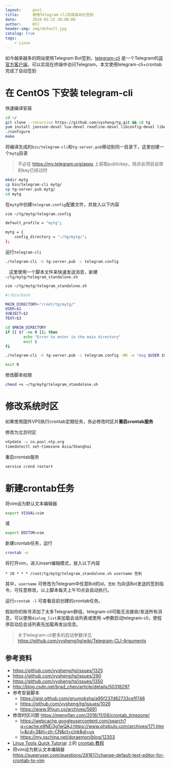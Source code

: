 ```yaml
---
layout:     post
title:      使用Telegram-cli完成自动化签到
date:       2018-02-22 20:00:00
author:     HYJ
header-img: img/default.jpg
catalog: true
tags:
    - Linux
---
```



如今越来越多的网站使用Telegram Bot签到，[telegram-cli](https://github.com/vysheng/tg) 是一个Telegram的[非官方客户端](https://telegram.org/apps)，可以实现在终端中访问Telegram，本文使用telegram-cli+crontab完成了自动签到
 <!-- more --> 
# 在 CentOS 下安装 telegram-cli

快速编译安装

```bash
cd ~/
git clone --recursive https://github.com/vysheng/tg.git && cd tg
yum install jansson-devel lua-devel readline-devel libconfig-devel libevent-devel
./configure
make
```
将编译生成的`bin/telegram-cli`和`tg-server.pub`移动到同一目录下，这里创建一个`mytg`目录
> 不必在 https://my.telegram.org/apps 上获取publickey，除非此项目自带的key已经过时
```bash
mkdir mytg
cp bin/telegram-cli mytg/
cp tg-server.pub mytg/
cd mytg
```
在`mytg`中创建`telegram.config`配置文件，并放入以下内容
```bash
vim ~/tg/mytg/telegram.config
```

```bash
default_profile = "mytg";

mytg = {
    config_directory = "~/tg/mytg/";
};
```
运行`telegram-cli`
```bash
./telegram-cli -k tg-server.pub -c telegram.config
```
&nbsp;&nbsp;
这里使用一个脚本文件来快速发送消息，新建`~/tg/mytg/telegram_standalone.sh`

```bash
vim ~/tg/mytg/telegram_standalone.sh
```

```bash
#!/bin/bash

MAIN_DIRECTORY="/root/tg/mytg/"
USER=$1
SUBJECT=$2
TEXT=$3

cd $MAIN_DIRECTORY
if [[ $? -ne 0 ]]; then
        echo "Error to enter in the main directory"
        exit 1
fi

./telegram-cli -k tg-server.pub -c telegram.config -WR -e "msg $USER $SUBJECT" || exit 1

exit 0
```

修改脚本权限

```bash
chmod +x ~/tg/mytg/telegram_standalone.sh
```



# 修改系统时区

如果使用国外VPS执行crontab定期任务，务必修改时区并**重启crontab服务**

修改为北京时区

```bash
ntpdate -u cn.pool.ntp.org
timedatectl set-timezone Asia/Shanghai
```

重启crontab服务

```bash
service crond restart
```



# 新建crontab任务

将vim设为默认文本编辑器

```bash
export VISUAL=vim
```

或
```bash
export EDITOR=vim
```

新建crontab任务，运行

```bash
crontab -e
```

将打开vim，进入Insert编辑模式，放入以下内容

```
* 10 * * * /root/tg/mytg/telegram_standalone.sh username 签到
```

其中，`username` 可修改为Telegram中任意Bot的id，`签到` 为向该Bot发送的签到指令，可任意修改，以上脚本每天上午10点会自动执行。

运行`crontab -l` 可查看目前创建的crontab任务。

假如你的账号添加了太多Telegram群组，telegram-cli可能无法接收/发送所有消息，可以使用`dialog_list`来加载会话列表或使用`-w`参数启动telegram-cli，使程序启动后会话列表先加载再发出信息。

> 关于telegram-cli更多的启动参数详见 https://github.com/vysheng/tg/wiki/Telegram-CLI-Arguments



## 参考资料

* https://github.com/vysheng/tg/issues/1325
* https://github.com/vysheng/tg/issues/290
* https://github.com/vysheng/tg/issues/1350
* http://blog.csdn.net/brad_chen/article/details/50318297
* 参考安装脚本 
    * https://gist.github.com/gnumoksha/a95f237d82733ce1f748
    * https://github.com/vysheng/tg/issues/1026
    * https://www.91yun.co/archives/5691
* 修改时区问题 https://menyifan.com/2016/11/08/crontab_timezone/
    * https://webcache.googleusercontent.com/search?q=cache:e9NEi3g1wQAJ:https://www.phpbulo.com/archives/171.html+&cd=3&hl=zh-CN&ct=clnk&gl=us
    * https://my.oschina.net/doraemon/blog/12303
* [Linux Tools Quick Tutorial](http://linuxtools-rst.readthedocs.io/zh_CN/latest/index.html) 上的 [crontab 教程](http://linuxtools-rst.readthedocs.io/zh_CN/latest/tool/crontab.html#crontab)
* 将vim设为默认文本编辑器 https://superuser.com/questions/281617/change-default-text-editor-for-crontab-to-vim